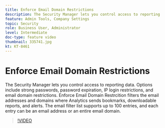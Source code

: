 ```yaml
---
title: Enforce Email Domain Restrictions
description: The Security Manager lets you control access to reporting data. Options include strong passwords, password expiration, IP login restrictions, and email domain restrictions. Enforce Email Domain Restrcition filters the email addresses and domains where Analytics sends bookmarks, downloadable reports, and alerts. The email filter list supports up to 100 entries, and each entry can be an email address or an entire email domain. 
feature: Admin Tools, Company Settings
topic: Security 
role: Business User, Administrator
level: Intermediate
doc-type: feature video
thumbnail: 335741.jpg
kt: KT-8461
---
```


# Enforce Email Domain Restrictions

The Security Manager lets you control access to reporting data. Options include strong passwords, password expiration, IP login restrictions, and email domain restrictions. Enforce Email Domain Restrcition filters the email addresses and domains where Analytics sends bookmarks, downloadable reports, and alerts. The email filter list supports up to 100 entries, and each entry can be an email address or an entire email domain. 


>[!VIDEO](https://video.tv.adobe.com/v/335741/?quality=12&learn=on)